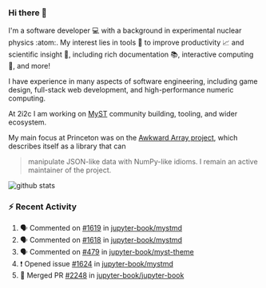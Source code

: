 ### Hi there 👋 

I'm a software developer 💻 with a background in experimental nuclear physics :atom:. My interest lies in tools :wrench: to improve productivity :chart_with_upwards_trend: and scientific insight :telescope:, including rich documentation 📚, interactive computing 🧮, and more! 

I have experience in many aspects of software engineering, including game design, full-stack web development, and high-performance numeric computing. 

At 2i2c I am working on [MyST](https://github.com/jupyter-book/mystmd) community building, tooling, and wider ecosystem. 

My main focus at Princeton was on the [Awkward Array project](awkward-array.org/), which describes itself as a library that can 
> manipulate JSON-like data with NumPy-like idioms. I remain an active maintainer of the project. 

![github stats](https://github-readme-stats.vercel.app/api?username=agoose77&show_icons=true&hide_rank=true&hide_title=true&bg_color=30,e76445,904e95&text_color=efe3ec&icon_color=efe3ec)
<!--
**agoose77/agoose77** is a ✨ _special_ ✨ repository because its `README.md` (this file) appears on your GitHub profile.

Here are some ideas to get you started:

- 🔭 I’m currently working on ...
- 🌱 I’m currently learning ...
- 👯 I’m looking to collaborate on ...
- 🤔 I’m looking for help with ...
- 💬 Ask me about ...
- 📫 How to reach me: ...
- 😄 Pronouns: ...
- ⚡ Fun fact: ...
-->

### :zap: Recent Activity

<!--START_SECTION:activity-->
1. 🗣 Commented on [#1619](https://github.com/jupyter-book/mystmd/issues/1619#issuecomment-2457897015) in [jupyter-book/mystmd](https://github.com/jupyter-book/mystmd)
2. 🗣 Commented on [#1618](https://github.com/jupyter-book/mystmd/issues/1618#issuecomment-2457686808) in [jupyter-book/mystmd](https://github.com/jupyter-book/mystmd)
3. 🗣 Commented on [#479](https://github.com/jupyter-book/myst-theme/pull/479#issuecomment-2457420273) in [jupyter-book/myst-theme](https://github.com/jupyter-book/myst-theme)
4. ❗ Opened issue [#1624](https://github.com/jupyter-book/mystmd/issues/1624) in [jupyter-book/mystmd](https://github.com/jupyter-book/mystmd)
5. 🎉 Merged PR [#2248](https://github.com/jupyter-book/jupyter-book/pull/2248) in [jupyter-book/jupyter-book](https://github.com/jupyter-book/jupyter-book)
<!--END_SECTION:activity-->

